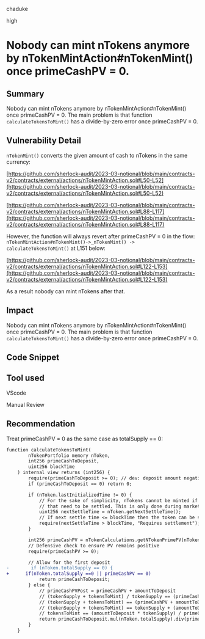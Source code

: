 chaduke

high

# Nobody can mint nTokens anymore by nTokenMintAction#nTokenMint() once primeCashPV = 0.

## Summary
Nobody can mint nTokens anymore by nTokenMintAction#nTokenMint() once primeCashPV = 0. The main problem is that function ``calculateTokensToMint()`` has a divide-by-zero error once primeCashPV = 0. 

## Vulnerability Detail

``nTokenMint()`` converts the given amount of cash to nTokens in the same currency:

[https://github.com/sherlock-audit/2023-03-notional/blob/main/contracts-v2/contracts/external/actions/nTokenMintAction.sol#L50-L52](https://github.com/sherlock-audit/2023-03-notional/blob/main/contracts-v2/contracts/external/actions/nTokenMintAction.sol#L50-L52)

[https://github.com/sherlock-audit/2023-03-notional/blob/main/contracts-v2/contracts/external/actions/nTokenMintAction.sol#L88-L117](https://github.com/sherlock-audit/2023-03-notional/blob/main/contracts-v2/contracts/external/actions/nTokenMintAction.sol#L88-L117)

However, the function will always revert after primeCashPV = 0 in the flow: ``nTokenMintAction#nTokenMint()->_nTokenMint() -> calculateTokensToMint()`` at L151 below:

[https://github.com/sherlock-audit/2023-03-notional/blob/main/contracts-v2/contracts/external/actions/nTokenMintAction.sol#L122-L153](https://github.com/sherlock-audit/2023-03-notional/blob/main/contracts-v2/contracts/external/actions/nTokenMintAction.sol#L122-L153)

As a result nobody can mint nTokens after that. 

## Impact
Nobody can mint nTokens anymore by nTokenMintAction#nTokenMint() once primeCashPV = 0. The main problem is that function ``calculateTokensToMint()`` has a divide-by-zero error once primeCashPV = 0. 


## Code Snippet

## Tool used
VScode

Manual Review

## Recommendation
Treat primeCashPV = 0 as the same case as totalSupply == 0:

```diff
function calculateTokensToMint(
        nTokenPortfolio memory nToken,
        int256 primeCashToDeposit,
        uint256 blockTime
    ) internal view returns (int256) {
        require(primeCashToDeposit >= 0); // dev: deposit amount negative
        if (primeCashToDeposit == 0) return 0;

        if (nToken.lastInitializedTime != 0) {
            // For the sake of simplicity, nTokens cannot be minted if they have assets
            // that need to be settled. This is only done during market initialization.
            uint256 nextSettleTime = nToken.getNextSettleTime();
            // If next settle time <= blockTime then the token can be settled
            require(nextSettleTime > blockTime, "Requires settlement");
        }

        int256 primeCashPV = nTokenCalculations.getNTokenPrimePV(nToken, blockTime);
        // Defensive check to ensure PV remains positive
        require(primeCashPV >= 0);

        // Allow for the first deposit
-        if (nToken.totalSupply == 0) {
+      if(nToken.totalSupply ==0 || primeCashPV == 0)
            return primeCashToDeposit;
        } else {
            // primeCashPVPost = primeCashPV + amountToDeposit
            // (tokenSupply + tokensToMint) / tokenSupply == (primeCashPV + amountToDeposit) / primeCashPV
            // (tokenSupply + tokensToMint) == (primeCashPV + amountToDeposit) * tokenSupply / primeCashPV
            // (tokenSupply + tokensToMint) == tokenSupply + (amountToDeposit * tokenSupply) / primeCashPV
            // tokensToMint == (amountToDeposit * tokenSupply) / primeCashPV
            return primeCashToDeposit.mul(nToken.totalSupply).div(primeCashPV);
        }
    }
```